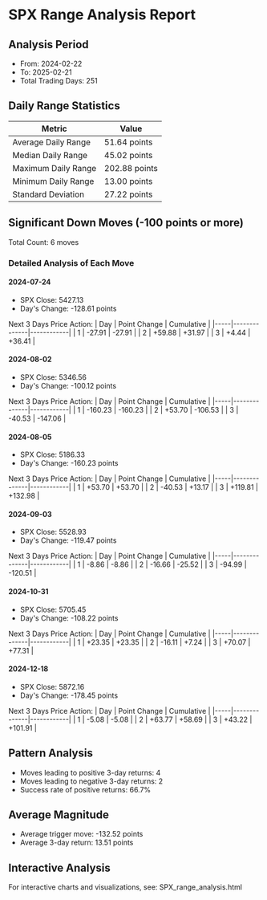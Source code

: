 # SPX Range Analysis Report

## Analysis Period
- From: 2024-02-22
- To: 2025-02-21
- Total Trading Days: 251

## Daily Range Statistics
| Metric | Value |
|--------|-------|
| Average Daily Range | 51.64 points |
| Median Daily Range | 45.02 points |
| Maximum Daily Range | 202.88 points |
| Minimum Daily Range | 13.00 points |
| Standard Deviation | 27.22 points |

## Significant Down Moves (-100 points or more)
Total Count: 6 moves

### Detailed Analysis of Each Move

#### 2024-07-24
- SPX Close: 5427.13
- Day's Change: -128.61 points

Next 3 Days Price Action:
| Day | Point Change | Cumulative |
|-----|--------------|------------|
| 1 | -27.91 | -27.91 |
| 2 | +59.88 | +31.97 |
| 3 | +4.44 | +36.41 |

#### 2024-08-02
- SPX Close: 5346.56
- Day's Change: -100.12 points

Next 3 Days Price Action:
| Day | Point Change | Cumulative |
|-----|--------------|------------|
| 1 | -160.23 | -160.23 |
| 2 | +53.70 | -106.53 |
| 3 | -40.53 | -147.06 |

#### 2024-08-05
- SPX Close: 5186.33
- Day's Change: -160.23 points

Next 3 Days Price Action:
| Day | Point Change | Cumulative |
|-----|--------------|------------|
| 1 | +53.70 | +53.70 |
| 2 | -40.53 | +13.17 |
| 3 | +119.81 | +132.98 |

#### 2024-09-03
- SPX Close: 5528.93
- Day's Change: -119.47 points

Next 3 Days Price Action:
| Day | Point Change | Cumulative |
|-----|--------------|------------|
| 1 | -8.86 | -8.86 |
| 2 | -16.66 | -25.52 |
| 3 | -94.99 | -120.51 |

#### 2024-10-31
- SPX Close: 5705.45
- Day's Change: -108.22 points

Next 3 Days Price Action:
| Day | Point Change | Cumulative |
|-----|--------------|------------|
| 1 | +23.35 | +23.35 |
| 2 | -16.11 | +7.24 |
| 3 | +70.07 | +77.31 |

#### 2024-12-18
- SPX Close: 5872.16
- Day's Change: -178.45 points

Next 3 Days Price Action:
| Day | Point Change | Cumulative |
|-----|--------------|------------|
| 1 | -5.08 | -5.08 |
| 2 | +63.77 | +58.69 |
| 3 | +43.22 | +101.91 |

## Pattern Analysis
- Moves leading to positive 3-day returns: 4
- Moves leading to negative 3-day returns: 2
- Success rate of positive returns: 66.7%

## Average Magnitude
- Average trigger move: -132.52 points
- Average 3-day return: 13.51 points

## Interactive Analysis
For interactive charts and visualizations, see: SPX_range_analysis.html